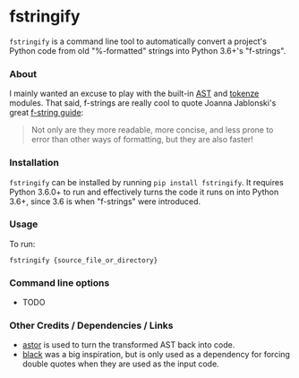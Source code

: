 # fstringify

`fstringify` is a command line tool to automatically convert a project's Python code from old "%-formatted" strings into Python 3.6+'s "f-strings".


### About

I mainly wanted an excuse to play with the built-in [AST](https://docs.python.org/3/library/tokenize.html) and [tokenze](https://docs.python.org/3/library/tokenize.html) modules. That said, f-strings are really cool to quote Joanna Jablonski's great [f-string guide](https://realpython.com/python-f-strings/):

> Not only are they more readable, more concise, and less prone to error than other ways of formatting, but they are also faster!

### Installation

`fstringify` can be installed by running `pip install fstringify`.  It requires
Python 3.6.0+ to run and effectively turns the code it runs on into Python 3.6+,
since 3.6 is when "f-strings" were introduced.


### Usage

To run:

```
fstringify {source_file_or_directory}
```

### Command line options

- TODO

### Other Credits / Dependencies / Links

- [astor](https://github.com/berkerpeksag/astor) is used to turn the transformed AST back into code.
- [black](https://github.com/ambv/black) was a big inspiration, but is only used as a dependency for forcing double quotes when they are used as the input code.
